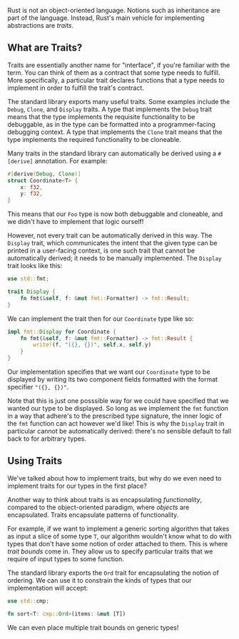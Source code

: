 Rust is not an object-oriented language. Notions such as inheritance are part of 
the language. Instead, Rust's main vehicle for implementing abstractions are _traits_. 

## What are Traits?
Traits are essentially another name for "interface", if you're familiar with the term. 
You can think of them as a  contract that some type needs to fulfill. More specifically, 
a particular trait declares functions that a type needs to implement in order to fulfill
the trait's contract. 

The standard library exports many useful traits. Some examples include the `Debug`, 
`Clone`, and `Display` traits. A type that implements the `Debug` trait means that the
type implements the requisite functionality to be debuggable, as in the type can be 
formatted into a programmer-facing debugging context. A type that implements the 
`Clone` trait means that the type implements the required functionality to be cloneable. 

Many traits in the standard library can automatically be derived using a `#[derive]`
annotation. For example:

```rust
#[derive(Debug, Clone)]
struct Coordinate<T> {
    x: f32,
    y: f32,
}
```

This means that our `Foo` type is now both debuggable and cloneable, and we didn't have
to implement that logic ourself!

However, not every trait can be automatically derived in this way. The `Display` trait,
which communicates the intent that the given type can be printed in a user-facing context,
is one such trait that cannot be automatically derived; it needs to be manually implemented.
The `Display` trait looks like this:

```rust
use std::fmt;

trait Display {
    fn fmt(&self, f: &mut fmt::Formatter) -> fmt::Result;
}
```

We can implement the trait then for our `Coordinate` type like so:
```rust
impl fmt::Display for Coordinate {
    fn fmt(&self, f: &mut fmt::Formatter) -> fmt::Result {
        write!(f, "({}, {})", self.x, self.y)
    }
}
```

Our implementation specifies that we want our `Coordinate` type to be displayed by writing
its two component fields formatted with the format specifier `"({}, {})"`. 

Note that this is just one posssible way for we could have specified that we wanted our type
to be displayed. So long as we implement the `fmt` function in a way that adhere's to the 
prescribed type signature, the inner logic of the `fmt` function can act however we'd like!
This is why the `Display` trait in particular cannot be automatically derived: there's no 
sensible default to fall back to for arbitrary types. 

## Using Traits
We've talked about how to implement traits, but why do we even need to implement traits
for our types in the first place?  

Another way to think about traits is as encapsulating _functionality_, compared to the 
object-oriented paradigm, where _objects_ are encapsulated. Traits encapsulate patterns
of functionality.

For example, if we want to implement a generic sorting algorithm that takes as input a 
slice of some type `T`, our algorithm wouldn't know what to do with types that don't have
some notion of order attached to them. This is where _trait bounds_ come in. They allow us
to specify particular traits that we require of input types to some function. 

The standard library exports the `Ord` trait for encapsulating the notion of ordering.
We can use it to constrain the kinds of types that our implementation will accept:
```rust
use std::cmp;

fn sort<T: cmp::Ord>(items: &mut [T]) 
```

We can even place multiple trait bounds on generic types!
